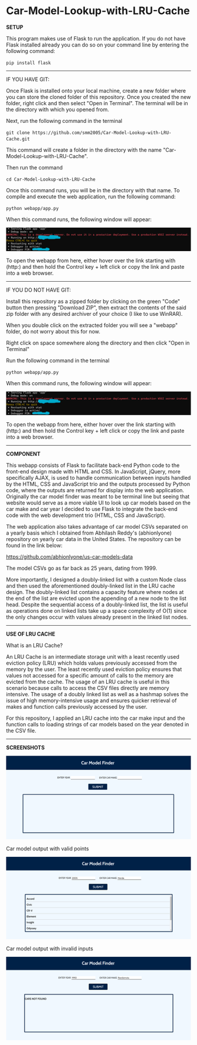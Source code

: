 # Car-Model-Lookup-with-LRU-Cache

**SETUP**

This program makes use of Flask to run the application. If you do not have Flask installed already you can do so on your command line by entering the following command:

`pip install flask`

------------------------------------------------------------------------------------------

IF YOU HAVE GIT:

Once Flask is installed onto your local machine, create a new folder where you can store the cloned folder of this repository.
Once you created the new folder, right click and then select "Open in Terminal". The terminal will be in the directory with which you opened from.

Next, run the following command in the terminal

`git clone https://github.com/smm2005/Car-Model-Lookup-with-LRU-Cache.git`

This command will create a folder in the directory with the name "Car-Model-Lookup-with-LRU-Cache".

Then run the command

`cd Car-Model-Lookup-with-LRU-Cache`

Once this command runs, you will be in the directory with that name. To compile and execute the web application, run the following command:

`python webapp/app.py`

When this command runs, the following window will appear:

![Terminal Line Image](img/image.png)

To open the webapp from here, either hover over the link starting with (http:) and then hold the Control key + left click or copy the link and paste into a web browser.

------------------------------------------------------------------------------------------

IF YOU DO NOT HAVE GIT:

Install this repository as a zipped folder by clicking on the green "Code" button then pressing "Download ZIP", then extract the contents of the said zip folder with any desired archiver of your choice (I like to use WinRAR).

When you double click on the extracted folder you will see a "webapp" folder, do not worry about this for now.

Right click on space somewhere along the directory and then click "Open in Terminal"

Run the following command in the terminal

`python webapp/app.py`

When this command runs, the following window will appear:

![Terminal Line Image](img/image.png)

To open the webapp from here, either hover over the link starting with (http:) and then hold the Control key + left click or copy the link and paste into a web browser.

------------------------------------------------------------------------------------------

**COMPONENT**

This webapp consists of Flask to facilitate back-end Python code to the front-end design made with HTML and CSS. In JavaScript, jQuery, more specifically AJAX, is used to handle communication between inputs handled by the HTML, CSS and JavaScript trio and the outputs processed by Python code, where the outputs are returned for display into the web application. Originally the car model finder was meant to be terminal line but seeing that website would serve as a more viable UI to look up car models based on the car make and car year I decided to use Flask to integrate the back-end code with the web development trio (HTML, CSS and JavaScript).

The web application also takes advantage of car model CSVs separated on a yearly basis which I obtained from Abhilash Reddy's (abhionlyone) repository on yearly car data in the United States. The repository can be found in the link below:

https://github.com/abhionlyone/us-car-models-data

The model CSVs go as far back as 25 years, dating from 1999.

More importantly, I designed a doubly-linked list with a custom Node class and then used the aforementioned doubly-linked list in the LRU cache design. The doubly-linked list contains a capacity feature where nodes at the end of the list are evicted upon the appending of a new node to the list head. Despite the sequential access of a doubly-linked list, the list is useful as operations done on linked lists take up a space complexity of O(1) since the only changes occur with values already present in the linked list nodes.

------------------------------------------------------------------------------------------

**USE OF LRU CACHE**

What is an LRU Cache?

An LRU Cache is an intermediate storage unit with a least recently used eviction policy (LRU) which holds values previously accessed from the memory by the user. The least recently used eviction policy ensures that values not accessed for a specific amount of calls to the memory are evicted from the cache. The usage of an LRU cache is useful in this scenario because calls to access the CSV files directly are memory intensive. The usage of a doubly linked list as well as a hashmap solves the issue of high memory-intensive usage and ensures quicker retrieval of makes and function calls previously accessed by the user.

For this repository, I applied an LRU cache into the car make input and the function calls to loading strings of car models based on the year denoted in the CSV file. 

------------------------------------------------------------------------------------------

**SCREENSHOTS**

![Basic Website Layout](img/layout1.png)

Car model output with valid points

![Car Model Output with Valid Inputs](img/layout2.png)

Car model output with invalid inputs

![Car Model Output with Invalid Inputs](img/layout3.png)